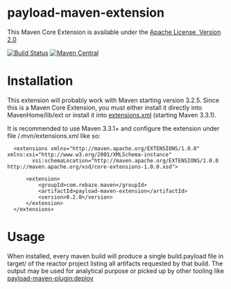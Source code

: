 # payload-maven-extension

This Maven Core Extension is available under the [Apache License, Version 2.0](http://www.apache.org/licenses/LICENSE-2.0.txt)

[![Build Status](https://travis-ci.org/rebaze/payload-maven-extension.svg?branch=master)](https://travis-ci.org/rebaze/payload-maven-extension)
[![Maven Central](https://maven-badges.herokuapp.com/maven-central/com.rebaze.maven/payload-maven-extension/badge.svg)](https://maven-badges.herokuapp.com/maven-central/com.rebaze.maven/payload-maven-extension)

# Installation
This extension will probably work with Maven starting version 3.2.5.
Since this is a Maven Core Extension, you must either install it directly into MavenHome/lib/ext or install it into [extensions.xml](http://takari.io/2015/03/19/core-extensions.html) (starting Maven 3.3.1).

It is recommended to use Maven 3.3.1+ and configure the extension under file <projectfolder>/.mvn/extensions.xml like so:

      <extensions xmlns="http://maven.apache.org/EXTENSIONS/1.0.0" xmlns:xsi="http://www.w3.org/2001/XMLSchema-instance"
            xsi:schemaLocation="http://maven.apache.org/EXTENSIONS/1.0.0 http://maven.apache.org/xsd/core-extensions-1.0.0.xsd">

          <extension>
              <groupId>com.rebaze.maven</groupId>
              <artifactId>payload-maven-extension</artifactId>
              <version>0.2.0</version>
          </extension>
      </extensions>


# Usage
When installed, every maven build will produce a single build.payload file in target/ of the reactor project listing all artifacts requested by that build.
The output may be used for analytical purpose or picked up by other tooling like [payload-maven-plugin:deploy](https://github.com/rebaze/payload-maven-plugin)

